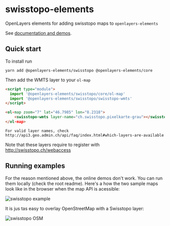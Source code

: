 # swisstopo-elements

OpenLayers elements for adding swisstopo maps to `openlayers-elements`

See [documentation and demos](https://openlayers-elements.netlify.com).

## Quick start

To install run

```
yarn add @openlayers-elements/swisstopo @openlayers-elements/core
```

Then add the WMTS layer to your `ol-map` 

```html
<script type="module">
  import '@openlayers-elements/swisstopo/core/ol-map'
  import '@openlayers-elements/swisstopo/swisstopo-wmts'
</script>

<ol-map zoom="7" lat="46.7985" lon="8.2318">
    <swisstopo-wmts layer-name="ch.swisstopo.pixelkarte-grau"></swisstopo-wmts>
</ol-map>
```

    For valid layer names, check http://api3.geo.admin.ch/api/faq/index.html#which-layers-are-available

Note that these layers require to register with http://swisstopo.ch/webaccess

## Running examples

For the reason mentioned above, the online demos don't work. You can run them locally (check the
root readme). Here's a how the two sample maps look like in the browser when the map API is acessible:

![swisstopo example](https://raw.githubusercontent.com/zazuko/openlayers-elements/master/elements/swisstopo-elements/assets/swisstopo.png)

It is jus tas easy to overlay OpenStreetMap with a Swisstopo layer:

![swisstopo OSM](https://raw.githubusercontent.com/zazuko/openlayers-elements/master/elements/swisstopo-elements/assets/swisstopo+osm.png)
